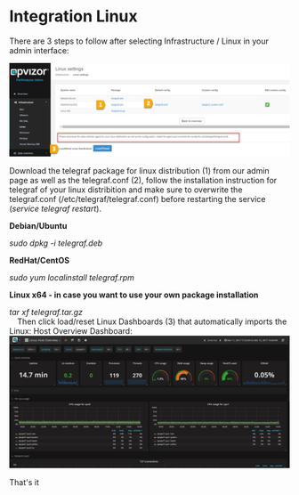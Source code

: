 # Integration Linux

There are 3 steps to follow after selecting Infrastructure / Linux in
your admin interface:

![](attachments/375259143/374669341.png?height=250)

  
Download the telegraf package for linux distribution (1) from our admin
page as well as the telegraf.conf (2), follow the installation
instruction for telegraf of your linux distribition and make sure to
overwrite the telegraf.conf (/etc/telegraf/telegraf.conf) before
restarting the service (*service telegraf restart*). 

**Debian/Ubuntu**

*sudo dpkg -i telegraf.deb*

**RedHat/CentOS**

*sudo yum localinstall telegraf.rpm*

**Linux x64 - in case you want to use your own package installation**

*tar xf telegraf.tar.gz*  
`  `Then click load/reset Linux Dashboards (3) that automatically
imports the Linux: Host Overview Dashboard:  
![](attachments/375259143/375357453.png?height=250)

  
That's it

